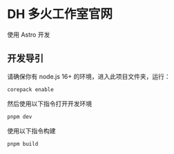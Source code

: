 # DH 多火工作室官网

使用 Astro 开发

## 开发导引

请确保你有 node.js 16+ 的环境，进入此项目文件夹，运行：

```bash
corepack enable
```

然后使用以下指令打开开发环境

```bash
pnpm dev
```

使用以下指令构建

```bash
pnpm build
```
